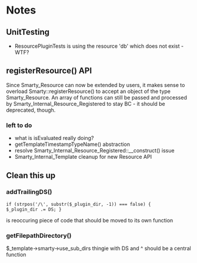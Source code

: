 # Notes #


## UnitTesting ##

* ResourcePluginTests is using the resource 'db' which does not exist - WTF?


## registerResource() API ##



Since Smarty_Resource can now be extended by users, it makes sense to overload Smarty::registerResource() to accept an object of the type Smarty_Resource. An array of functions can still be passed and processed by Smarty_Internal_Resource_Registered to stay BC - it should be deprecated, though.



### left to do ###

* what is isEvaluated really doing?
* getTemplateTimestampTypeName() abstraction
* resolve Smarty_Internal_Resource_Registered::__construct() issue
* Smarty_Internal_Template cleanup for new Resource API



## Clean this up ##

### addTrailingDS() ###

<code>if (strpos('/\\', substr($_plugin_dir, -1)) === false) {
    $_plugin_dir .= DS;
}</code>

is reoccuring piece of code that should be moved to its own function

### getFilepathDirectory() ###

$_template->smarty->use_sub_dirs thingie with DS and ^ should be a central function